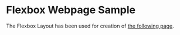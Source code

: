 Flexbox Webpage Sample
=========================================

The Flexbox Layout has been used for creation of [the following page](https://nastassiahryshchuk.github.io/Flex/).
